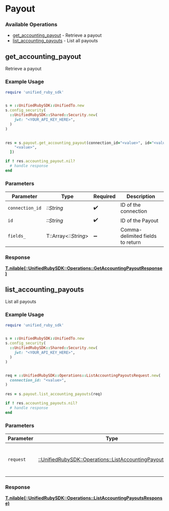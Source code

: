 # Payout


### Available Operations

* [get_accounting_payout](#get_accounting_payout) - Retrieve a payout
* [list_accounting_payouts](#list_accounting_payouts) - List all payouts

## get_accounting_payout

Retrieve a payout

### Example Usage

```ruby
require 'unified_ruby_sdk'


s = ::UnifiedRubySDK::UnifiedTo.new
s.config_security(
  ::UnifiedRubySDK::Shared::Security.new(
    jwt: "<YOUR_API_KEY_HERE>",
  )
)

    
res = s.payout.get_accounting_payout(connection_id="<value>", id="<value>", fields_=[
    "<value>",
  ])

if ! res.accounting_payout.nil?
  # handle response
end

```

### Parameters

| Parameter                        | Type                             | Required                         | Description                      |
| -------------------------------- | -------------------------------- | -------------------------------- | -------------------------------- |
| `connection_id`                  | *::String*                       | :heavy_check_mark:               | ID of the connection             |
| `id`                             | *::String*                       | :heavy_check_mark:               | ID of the Payout                 |
| `fields_`                        | T::Array<*::String*>             | :heavy_minus_sign:               | Comma-delimited fields to return |


### Response

**[T.nilable(::UnifiedRubySDK::Operations::GetAccountingPayoutResponse)](../../models/operations/getaccountingpayoutresponse.md)**


## list_accounting_payouts

List all payouts

### Example Usage

```ruby
require 'unified_ruby_sdk'


s = ::UnifiedRubySDK::UnifiedTo.new
s.config_security(
  ::UnifiedRubySDK::Shared::Security.new(
    jwt: "<YOUR_API_KEY_HERE>",
  )
)


req = ::UnifiedRubySDK::Operations::ListAccountingPayoutsRequest.new(
  connection_id: "<value>",
)
    
res = s.payout.list_accounting_payouts(req)

if ! res.accounting_payouts.nil?
  # handle response
end

```

### Parameters

| Parameter                                                                                                             | Type                                                                                                                  | Required                                                                                                              | Description                                                                                                           |
| --------------------------------------------------------------------------------------------------------------------- | --------------------------------------------------------------------------------------------------------------------- | --------------------------------------------------------------------------------------------------------------------- | --------------------------------------------------------------------------------------------------------------------- |
| `request`                                                                                                             | [::UnifiedRubySDK::Operations::ListAccountingPayoutsRequest](../../models/operations/listaccountingpayoutsrequest.md) | :heavy_check_mark:                                                                                                    | The request object to use for the request.                                                                            |


### Response

**[T.nilable(::UnifiedRubySDK::Operations::ListAccountingPayoutsResponse)](../../models/operations/listaccountingpayoutsresponse.md)**

